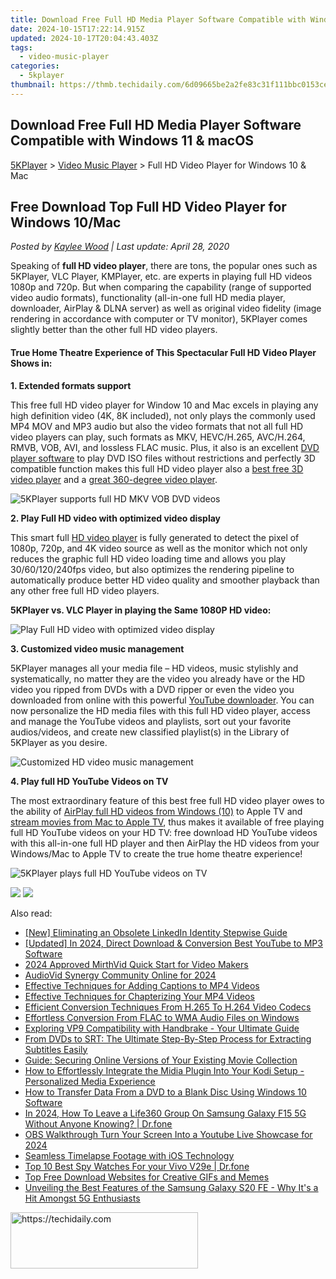 ```yaml
---
title: Download Free Full HD Media Player Software Compatible with Windows 11 & macOS
date: 2024-10-15T17:22:14.915Z
updated: 2024-10-17T20:04:43.403Z
tags:
  - video-music-player
categories:
  - 5kplayer
thumbnail: https://thmb.techidaily.com/6d09665be2a2fe83c31f111bbc0153ce5984e036a76c36457898ede132e8d028.jpg
---
```


## Download Free Full HD Media Player Software Compatible with Windows 11 & macOS

[5KPlayer](https://tools.techidaily.com/5kplayer/products/) \> [Video Music Player](https://tools.techidaily.com/5kplayer/video-music-player/) \> Full HD Video Player for Windows 10 & Mac

## Free Download Top Full HD Video Player for Windows 10/Mac

 _Posted by [Kaylee Wood](https://www.quora.com/profile/Amanda-Hu-21) | Last update: April 28, 2020_

Speaking of **full HD video player**, there are tons, the popular ones such as 5KPlayer, VLC Player, KMPlayer, etc. are experts in playing full HD videos 1080p and 720p. But when comparing the capability (range of supported video audio formats), functionality (all-in-one full HD media player, downloader, AirPlay & DLNA server) as well as original video fidelity (image rendering in accordance with computer or TV monitor), 5KPlayer comes slightly better than the other full HD video players. 

#### **True Home Theatre Experience of This Spectacular Full HD Video Player Shows in:**

**1\. Extended formats support** 

This free full HD video player for Window 10 and Mac excels in playing any high definition video (4K, 8K included), not only plays the commonly used MP4 MOV and MP3 audio but also the video formats that not all full HD video players can play, such formats as MKV, HEVC/H.265, AVC/H.264, RMVB, VOB, AVI, and lossless FLAC music. Plus, it also is an excellent [DVD player software](https://tools.techidaily.com/5kplayer/video-music-player/) to play DVD ISO files without restrictions and perfectly 3D compatible function makes this full HD video player also a [best free 3D video player](https://tools.techidaily.com/5kplayer/video-music-player/) and a [great 360-degree video player](https://tools.techidaily.com/5kplayer/video-music-player/). 

![5KPlayer supports full HD MKV VOB DVD videos](https://www.5kplayer.com/video-music-player/img/extended-formats-support.jpg) 

**2\. Play Full HD video with optimized video display** 

This smart full [HD video player](https://tools.techidaily.com/5kplayer/video-music-player/) is fully generated to detect the pixel of 1080p, 720p, and 4K video source as well as the monitor which not only reduces the graphic full HD video loading time and allows you play 30/60/120/240fps video, but also optimizes the rendering pipeline to automatically produce better HD video quality and smoother playback than any other free full HD video players. 

**5KPlayer vs. VLC Player in playing the Same 1080P HD video:**

![Play Full HD video with optimized video display](https://www.5kplayer.com/video-music-player/img/5k-vs-vlc.jpg) 

**3\. Customized video music management**

5KPlayer manages all your media file – HD videos, music stylishly and systematically, no matter they are the video you already have or the HD video you ripped from DVDs with a DVD ripper or even the video you downloaded from online with this powerful [YouTube downloader](https://tools.techidaily.com/5kplayer/youtube-download/). You can now personalize the HD media files with this full HD video player, access and manage the YouTube videos and playlists, sort out your favorite audios/videos, and create new classified playlist(s) in the Library of 5KPlayer as you desire. 

![Customized HD video music management](https://www.5kplayer.com/video-music-player/img/5kp-library.jpg) 

**4\. Play full HD YouTube Videos on TV**

The most extraordinary feature of this best free full HD video player owes to the ability of [AirPlay full HD videos from Windows (10)](https://tools.techidaily.com/5kplayer/airplay/) to Apple TV and [stream movies from Mac to Apple TV](https://tools.techidaily.com/5kplayer/airplay/), thus makes it available of free playing full HD YouTube videos on your HD TV: free download HD YouTube videos with this all-in-one full HD player and then AirPlay the HD videos from your Windows/Mac to Apple TV to create the true home theatre experience! 

![5KPlayer plays full HD YouTube videos on TV](https://www.5kplayer.com/video-music-player/img/play-youtube-on-tv.png) 

[![](https://www.5kplayer.com/video-music-player/../button/freedownwhitewin.png)](https://tools.techidaily.com/5kplayer/products/) [![](https://www.5kplayer.com/video-music-player/../button/freedownbackmac.png)](https://tools.techidaily.com/5kplayer/products/)

<ins class="adsbygoogle"
     style="display:block"
     data-ad-format="autorelaxed"
     data-ad-client="ca-pub-7571918770474297"
     data-ad-slot="1223367746"></ins>

<ins class="adsbygoogle"
     style="display:block"
     data-ad-client="ca-pub-7571918770474297"
     data-ad-slot="8358498916"
     data-ad-format="auto"
     data-full-width-responsive="true"></ins>

<span class="atpl-alsoreadstyle">Also read:</span>
<div><ul>
<li><a href="https://fox-cloud.techidaily.com/new-eliminating-an-obsolete-linkedin-identity-stepwise-guide/"><u>[New] Eliminating an Obsolete LinkedIn Identity Stepwise Guide</u></a></li>
<li><a href="https://facebook-video-share.techidaily.com/updated-in-2024-direct-download-and-conversion-best-youtube-to-mp3-software/"><u>[Updated] In 2024, Direct Download & Conversion Best YouTube to MP3 Software</u></a></li>
<li><a href="https://extra-approaches.techidaily.com/2024-approved-mirthvid-quick-start-for-video-makers/"><u>2024 Approved MirthVid Quick Start for Video Makers</u></a></li>
<li><a href="https://extra-tips.techidaily.com/audiovid-synergy-community-online-for-2024/"><u>AudioVid Synergy Community Online for 2024</u></a></li>
<li><a href="https://video-creation-software.techidaily.com/effective-techniques-for-adding-captions-to-mp4-videos/"><u>Effective Techniques for Adding Captions to MP4 Videos</u></a></li>
<li><a href="https://video-creation-software.techidaily.com/effective-techniques-for-chapterizing-your-mp4-videos/"><u>Effective Techniques for Chapterizing Your MP4 Videos</u></a></li>
<li><a href="https://video-creation-software.techidaily.com/efficient-conversion-techniques-from-h265-to-h264-video-codecs/"><u>Efficient Conversion Techniques From H.265 To H.264 Video Codecs</u></a></li>
<li><a href="https://video-creation-software.techidaily.com/effortless-conversion-from-flac-to-wma-audio-files-on-windows/"><u>Effortless Conversion From FLAC to WMA Audio Files on Windows</u></a></li>
<li><a href="https://video-creation-software.techidaily.com/exploring-vp9-compatibility-with-handbrake-your-ultimate-guide/"><u>Exploring VP9 Compatibility with Handbrake - Your Ultimate Guide</u></a></li>
<li><a href="https://video-creation-software.techidaily.com/from-dvds-to-srt-the-ultimate-step-by-step-process-for-extracting-subtitles-easily/"><u>From DVDs to SRT: The Ultimate Step-By-Step Process for Extracting Subtitles Easily</u></a></li>
<li><a href="https://video-creation-software.techidaily.com/guide-securing-online-versions-of-your-existing-movie-collection/"><u>Guide: Securing Online Versions of Your Existing Movie Collection</u></a></li>
<li><a href="https://video-creation-software.techidaily.com/how-to-effortlessly-integrate-the-midia-plugin-into-your-kodi-setup-personalized-media-experience/"><u>How to Effortlessly Integrate the Midia Plugin Into Your Kodi Setup - Personalized Media Experience</u></a></li>
<li><a href="https://video-creation-software.techidaily.com/how-to-transfer-data-from-a-dvd-to-a-blank-disc-using-windows-10-software/"><u>How to Transfer Data From a DVD to a Blank Disc Using Windows 10 Software</u></a></li>
<li><a href="https://location-social.techidaily.com/in-2024-how-to-leave-a-life360-group-on-samsung-galaxy-f15-5g-without-anyone-knowing-drfone-by-drfone-virtual-android/"><u>In 2024, How To Leave a Life360 Group On Samsung Galaxy F15 5G Without Anyone Knowing? | Dr.fone</u></a></li>
<li><a href="https://youtube-data.techidaily.com/alkthrough-turn-your-screen-into-a-youtube-live-showcase-for-2024/"><u>OBS Walkthrough Turn Your Screen Into a Youtube Live Showcase for 2024</u></a></li>
<li><a href="https://visual-screen-recording.techidaily.com/seamless-timelapse-footage-with-ios-technology/"><u>Seamless Timelapse Footage with iOS Technology</u></a></li>
<li><a href="https://android-location-track.techidaily.com/top-10-best-spy-watches-for-your-vivo-v29e-drfone-by-drfone-virtual-android/"><u>Top 10 Best Spy Watches For your Vivo V29e | Dr.fone</u></a></li>
<li><a href="https://win-webmaster.techidaily.com/top-free-download-websites-for-creative-gifs-and-memes/"><u>Top Free Download Websites for Creative GIFs and Memes</u></a></li>
<li><a href="https://buynow-marvelous.techidaily.com/unveiling-the-best-features-of-the-samsung-galaxy-s20-fe-why-its-a-hit-amongst-5g-enthusiasts/"><u>Unveiling the Best Features of the Samsung Galaxy S20 FE - Why It's a Hit Amongst 5G Enthusiasts</u></a></li>
</ul></div>

<!-- affiliate ads begin -->
<a href="https://aligracehair.sjv.io/c/5597632/1896527/19272" target="_top" id="1896527">
  <img src="//a.impactradius-go.com/display-ad/19272-1896527" border="0" alt="https://techidaily.com" width="300" height="90"/>
</a>
<img height="0" width="0" src="https://aligracehair.sjv.io/i/5597632/1896527/19272" style="position:absolute;visibility:hidden;" border="0" />
<!-- affiliate ads end -->

